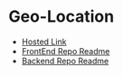 # Geo-Location

- [Hosted Link](https://geo-location-search-fend-1c7c6e53d62a.herokuapp.com/)
- [FrontEnd Repo Readme](frontend/README.md)
- [Backend Repo Readme](backend/README.md)
